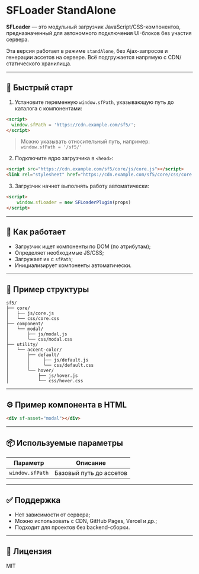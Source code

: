 # SFLoader StandAlone

**SFLoader** — это модульный загрузчик JavaScript/CSS-компонентов, предназначенный для автономного подключения UI-блоков без участия сервера.

Эта версия работает в режиме `standAlone`, без Ajax-запросов и генерации ассетов на сервере. Всё подгружается напрямую с CDN/статического хранилища.

---

## 🚀 Быстрый старт

1. Установите переменную `window.sfPath`, указывающую путь до каталога с компонентами:

```html
<script>
  window.sfPath = 'https://cdn.example.com/sf5/';
</script>
```

> Можно указывать относительный путь, например:  
> `window.sfPath = '/sf5/'`

2. Подключите ядро загрузчика в `<head>`:

```html
<script src="https://cdn.example.com/sf5/core/js/core.js"></script>
<link rel="stylesheet" href="https://cdn.example.com/sf5/core/css/core.css" />
```

3. Загрузчик начнет выполнять работу автоматически:

```html
<script>
    window.sfLoader = new SFLoaderPlugin(props)
</script>
```

---

## 🧩 Как работает

- Загрузчик ищет компоненты по DOM (по атрибутам);
- Определяет необходимые JS/CSS;
- Загружает их с `sfPath`;
- Инициализирует компоненты автоматически.

---

## 📁 Пример структуры

```
sf5/
├── core/
│   ├── js/core.js
│   └── css/core.css
├── component/
│   └── modal/
│       ├── js/modal.js
│       └── css/modal.css
├── utility/
│   └── accent-color/
│       ├── default/
│       │     ├── js/default.js
│       │     └── css/default.css
│       └── hover/
│           ├── js/hover.js
│           └── css/hover.css
```

---

## ⚙️ Пример компонента в HTML

```html
<div sf-asset="modal"></div>
```

---

## 📦 Используемые параметры

| Параметр         | Описание                                |
|------------------|-------------------------------------------|
| `window.sfPath`  | Базовый путь до ассетов                  |

---

## ✅ Поддержка

- Нет зависимости от сервера;
- Можно использовать с CDN, GitHub Pages, Vercel и др.;
- Подходит для проектов без backend-сборки.

---

## 📜 Лицензия

MIT
